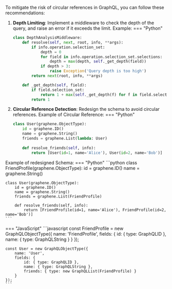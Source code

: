 To mitigate the risk of circular references in GraphQL, you can follow these recommendations:
1. **Depth Limiting**:
Implement a middleware to check the depth of the query, and raise an error if it exceeds the limit.
Example:
=== "Python"
    ```python
    class DepthAnalysisMiddleware:
        def resolve(self, next, root, info, **args):
            if info.operation.selection_set:
                depth = 0
                for field in info.operation.selection_set.selections:
                    depth = max(depth, self._get_depth(field))
                if depth > 3:
                    raise Exception('Query depth is too high')
            return next(root, info, **args)
    
        def _get_depth(self, field):
            if field.selection_set:
                return 1 + max(self._get_depth(f) for f in field.selection_set.selections)
            return 1
    ```

2. **Circular Reference Detection**:
Redesign the schema to avoid circular references.
Example of Circular Reference:
=== "Python"
    ```python
    class User(graphene.ObjectType):
        id = graphene.ID()
        name = graphene.String()
        friends = graphene.List(lambda: User)
        
        def resolve_friends(self, info):
            return [User(id=1, name='Alice'), User(id=2, name='Bob')]
    ```

Example of redesigned Schema:
=== "Python"
    ```python
    class FriendProfile(graphene.ObjectType):
        id = graphene.ID()
        name = graphene.String()
    
    class User(graphene.ObjectType):
        id = graphene.ID()
        name = graphene.String()
        friends = graphene.List(FriendProfile)
        
        def resolve_friends(self, info):
            return [FriendProfile(id=1, name='Alice'), FriendProfile(id=2, name='Bob')]
    ```

=== "JavaScript"
    ```javascript
    const FriendProfile = new GraphQLObjectType({
        name: 'FriendProfile',
        fields: {
            id: { type: GraphQLID },
            name: { type: GraphQLString }
        }
    });
    
    const User = new GraphQLObjectType({
        name: 'User',
        fields: {
            id: { type: GraphQLID },
            name: { type: GraphQLString },
            friends: { type: new GraphQLList(FriendProfile) }
        }
    });
    ```